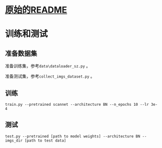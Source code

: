 # [原始的README](./original_ReadMe.md)

# 训练和测试

## 准备数据集

准备训练集，参考`data\dataloader_sz.py` 。

准备测试集，参考`collect_imgs_dataset.py` 。

## 训练

`train.py --pretrained scannet --architecture BN --n_epochs 10 --lr 3e-4`

## 测试

`test.py --pretrained [path to model weights] --architecture BN --imgs_dir [path to test data]`

